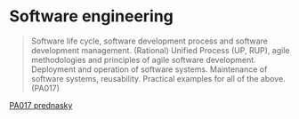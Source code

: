# Software engineering

> Software life cycle, software development process and software development management. (Rational) Unified Process (UP, RUP), agile methodologies and principles of agile software development. Deployment and operation of software systems. Maintenance of software systems, reusability. Practical examples for all of the above. (PA017)

[PA017 prednasky](https://is.muni.cz/auth/el/fi/podzim2021/PA017/um/cz/)
